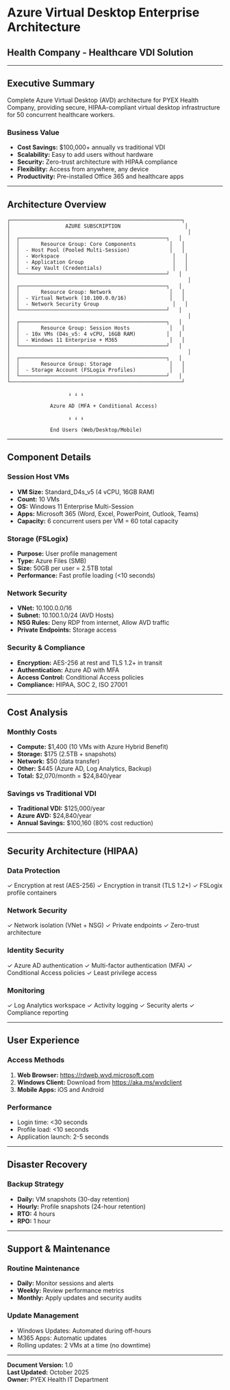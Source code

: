 # Azure Virtual Desktop Enterprise Architecture
## Health Company - Healthcare VDI Solution

---

## Executive Summary

Complete Azure Virtual Desktop (AVD) architecture for PYEX Health Company, providing secure, HIPAA-compliant virtual desktop infrastructure for 50 concurrent healthcare workers.

### Business Value

- **Cost Savings:** $100,000+ annually vs traditional VDI
- **Scalability:** Easy to add users without hardware
- **Security:** Zero-trust architecture with HIPAA compliance
- **Flexibility:** Access from anywhere, any device
- **Productivity:** Pre-installed Office 365 and healthcare apps

---

## Architecture Overview

```
┌────────────────────────────────────────────────────────┐
│                  AZURE SUBSCRIPTION                     │
│                                                          │
│  ┌────────────────────────────────────────────────┐   │
│  │       Resource Group: Core Components           │   │
│  │  - Host Pool (Pooled Multi-Session)             │   │
│  │  - Workspace                                     │   │
│  │  - Application Group                             │   │
│  │  - Key Vault (Credentials)                       │   │
│  └────────────────────────────────────────────────┘   │
│                                                          │
│  ┌────────────────────────────────────────────────┐   │
│  │       Resource Group: Network                   │   │
│  │  - Virtual Network (10.100.0.0/16)              │   │
│  │  - Network Security Group                        │   │
│  └────────────────────────────────────────────────┘   │
│                                                          │
│  ┌────────────────────────────────────────────────┐   │
│  │       Resource Group: Session Hosts             │   │
│  │  - 10x VMs (D4s_v5: 4 vCPU, 16GB RAM)          │   │
│  │  - Windows 11 Enterprise + M365                 │   │
│  └────────────────────────────────────────────────┘   │
│                                                          │
│  ┌────────────────────────────────────────────────┐   │
│  │       Resource Group: Storage                   │   │
│  │  - Storage Account (FSLogix Profiles)           │   │
│  └────────────────────────────────────────────────┘   │
└────────────────────────────────────────────────────────┘

                    ↓ ↓ ↓

              Azure AD (MFA + Conditional Access)

                    ↓ ↓ ↓

              End Users (Web/Desktop/Mobile)
```

---

## Component Details

### Session Host VMs
- **VM Size:** Standard_D4s_v5 (4 vCPU, 16GB RAM)
- **Count:** 10 VMs
- **OS:** Windows 11 Enterprise Multi-Session
- **Apps:** Microsoft 365 (Word, Excel, PowerPoint, Outlook, Teams)
- **Capacity:** 6 concurrent users per VM = 60 total capacity

### Storage (FSLogix)
- **Purpose:** User profile management
- **Type:** Azure Files (SMB)
- **Size:** 50GB per user = 2.5TB total
- **Performance:** Fast profile loading (<10 seconds)

### Network Security
- **VNet:** 10.100.0.0/16
- **Subnet:** 10.100.1.0/24 (AVD Hosts)
- **NSG Rules:** Deny RDP from internet, Allow AVD traffic
- **Private Endpoints:** Storage access

### Security & Compliance
- **Encryption:** AES-256 at rest and TLS 1.2+ in transit
- **Authentication:** Azure AD with MFA
- **Access Control:** Conditional Access policies
- **Compliance:** HIPAA, SOC 2, ISO 27001

---

## Cost Analysis

### Monthly Costs
- **Compute:** $1,400 (10 VMs with Azure Hybrid Benefit)
- **Storage:** $175 (2.5TB + snapshots)
- **Network:** $50 (data transfer)
- **Other:** $445 (Azure AD, Log Analytics, Backup)
- **Total:** $2,070/month = $24,840/year

### Savings vs Traditional VDI
- **Traditional VDI:** $125,000/year
- **Azure AVD:** $24,840/year
- **Annual Savings:** $100,160 (80% cost reduction)

---

## Security Architecture (HIPAA)

### Data Protection
✓ Encryption at rest (AES-256)
✓ Encryption in transit (TLS 1.2+)
✓ FSLogix profile containers

### Network Security
✓ Network isolation (VNet + NSG)
✓ Private endpoints
✓ Zero-trust architecture

### Identity Security
✓ Azure AD authentication
✓ Multi-factor authentication (MFA)
✓ Conditional Access policies
✓ Least privilege access

### Monitoring
✓ Log Analytics workspace
✓ Activity logging
✓ Security alerts
✓ Compliance reporting

---

## User Experience

### Access Methods
1. **Web Browser:** https://rdweb.wvd.microsoft.com
2. **Windows Client:** Download from https://aka.ms/wvdclient
3. **Mobile Apps:** iOS and Android

### Performance
- Login time: <30 seconds
- Profile load: <10 seconds
- Application launch: 2-5 seconds

---

## Disaster Recovery

### Backup Strategy
- **Daily:** VM snapshots (30-day retention)
- **Hourly:** Profile snapshots (24-hour retention)
- **RTO:** 4 hours
- **RPO:** 1 hour

---

## Support & Maintenance

### Routine Maintenance
- **Daily:** Monitor sessions and alerts
- **Weekly:** Review performance metrics
- **Monthly:** Apply updates and security audits

### Update Management
- Windows Updates: Automated during off-hours
- M365 Apps: Automatic updates
- Rolling updates: 2 VMs at a time (no downtime)

---

**Document Version:** 1.0  
**Last Updated:** October 2025  
**Owner:** PYEX Health IT Department
